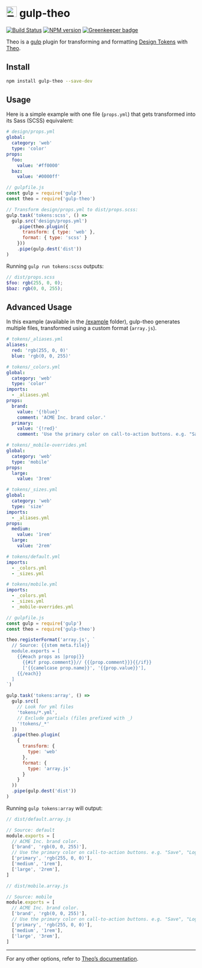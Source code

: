 # <img src="https://raw.githubusercontent.com/salesforce-ux/gulp-theo/master/assets/gulp-theo.png" alt="Theo logo" width="28" /> gulp-theo

[![Build Status][travis-image]][travis-url]
[![NPM version][npm-image]][npm-url]
[![Greenkeeper badge](https://badges.greenkeeper.io/salesforce-ux/gulp-theo.svg)](https://greenkeeper.io/)

Theo is a [gulp](http://gulpjs.com) plugin for
transforming and formatting [Design Tokens](https://npmjs.org/package/theo/#overview)
with [Theo](https://npmjs.org/package/theo).

## Install

```sh
npm install gulp-theo --save-dev
```

## Usage

Here is a simple example with one file (`props.yml`)
that gets transformed into its Sass (SCSS) equivalent:

```yml
# design/props.yml
global:
  category: 'web'
  type: 'color'
props:
  foo:
    value: '#ff0000'
  baz:
    value: '#0000ff'
```

```js
// gulpfile.js
const gulp = require('gulp')
const theo = require('gulp-theo')

// Transform design/props.yml to dist/props.scss:
gulp.task('tokens:scss', () =>
  gulp.src('design/props.yml')
    .pipe(theo.plugin({
      transform: { type: 'web' },
      format: { type: 'scss' }
    }))
    .pipe(gulp.dest('dist'))
)
```

Running `gulp run tokens:scss` outputs:

```scss
// dist/props.scss
$foo: rgb(255, 0, 0);
$baz: rgb(0, 0, 255);
```

## Advanced Usage

In this example (available in the [/example](https://github.com/salesforce-ux/gulp-theo/tree/master/example) folder), gulp-theo generates multiple files, transformed using a custom format (`array.js`).

```yml
# tokens/_aliases.yml
aliases:
  red: 'rgb(255, 0, 0)'
  blue: 'rgb(0, 0, 255)'
```

```yml
# tokens/_colors.yml
global:
  category: 'web'
  type: 'color'
imports:
  - _aliases.yml
props:
  brand:
    value: '{!blue}'
    comment: 'ACME Inc. brand color.'
  primary:
    value: '{!red}'
    comment: 'Use the primary color on call-to-action buttons. e.g. "Save", "Log In"…'
```

```yml
# tokens/_mobile-overrides.yml
global:
  category: 'web'
  type: 'mobile'
props:
  large:
    value: '3rem'
```

```yml
# tokens/_sizes.yml
global:
  category: 'web'
  type: 'size'
imports:
  - _aliases.yml
props:
  medium:
    value: '1rem'
  large:
    value: '2rem'
```

```yml
# tokens/default.yml
imports:
  - _colors.yml
  - _sizes.yml
```

```yml
# tokens/mobile.yml
imports:
  - _colors.yml
  - _sizes.yml
  - _mobile-overrides.yml
```

```js
// gulpfile.js
const gulp = require('gulp')
const theo = require('gulp-theo')

theo.registerFormat('array.js', `
  // Source: {{stem meta.file}}
  module.exports = [
    {{#each props as |prop|}}
      {{#if prop.comment}}// {{{prop.comment}}}{{/if}}
      ['{{camelcase prop.name}}', '{{prop.value}}'],
    {{/each}}
  ]
`)

gulp.task('tokens:array', () =>
  gulp.src([
    // Look for yml files
    'tokens/*.yml',
    // Exclude partials (files prefixed with _)
    '!tokens/_*'
  ])
  .pipe(theo.plugin(
    {
      transform: {
        type: 'web'
      },
      format: {
        type: 'array.js'
      }
    }
  ))
  .pipe(gulp.dest('dist'))
)

```

Running `gulp tokens:array` will output:

```js
// dist/default.array.js

// Source: default
module.exports = [
  // ACME Inc. brand color.
  ['brand', 'rgb(0, 0, 255)'],
  // Use the primary color on call-to-action buttons. e.g. "Save", "Log In"…
  ['primary', 'rgb(255, 0, 0)'],
  ['medium', '1rem'],  
  ['large', '2rem'],
]
```

```js
// dist/mobile.array.js

// Source: mobile
module.exports = [
  // ACME Inc. brand color.
  ['brand', 'rgb(0, 0, 255)'],
  // Use the primary color on call-to-action buttons. e.g. "Save", "Log In"…
  ['primary', 'rgb(255, 0, 0)'],
  ['medium', '1rem'],  
  ['large', '3rem'],
]
```

----

For any other options, refer to [Theo’s documentation](https://travis-ci.org/salesforce-ux/gulp-theo).

[npm-url]: https://npmjs.org/package/gulp-theo
[npm-image]: http://img.shields.io/npm/v/gulp-theo.svg

[travis-url]: https://travis-ci.org/salesforce-ux/gulp-theo
[travis-image]: http://img.shields.io/travis/salesforce-ux/gulp-theo.svg
